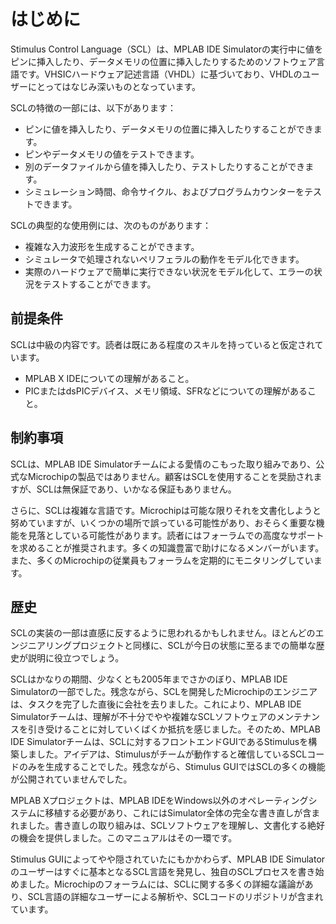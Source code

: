 # はじめに
Stimulus Control Language（SCL）は、MPLAB IDE Simulatorの実行中に値をピンに挿入したり、データメモリの位置に挿入したりするためのソフトウェア言語です。VHSICハードウェア記述言語（VHDL）に基づいており、VHDLのユーザーにとってはなじみ深いものとなっています。

SCLの特徴の一部には、以下があります：

- ピンに値を挿入したり、データメモリの位置に挿入したりすることができます。
- ピンやデータメモリの値をテストできます。
- 別のデータファイルから値を挿入したり、テストしたりすることができます。
- シミュレーション時間、命令サイクル、およびプログラムカウンターをテストできます。

SCLの典型的な使用例には、次のものがあります：

- 複雑な入力波形を生成することができます。
- シミュレータで処理されないペリフェラルの動作をモデル化できます。
- 実際のハードウェアで簡単に実行できない状況をモデル化して、エラーの状況をテストすることができます。

## 前提条件
SCLは中級の内容です。読者は既にある程度のスキルを持っていると仮定されています。

- MPLAB X IDEについての理解があること。
- PICまたはdsPICデバイス、メモリ領域、SFRなどについての理解があること。

## 制約事項

SCLは、MPLAB IDE Simulatorチームによる愛情のこもった取り組みであり、公式なMicrochipの製品ではありません。顧客はSCLを使用することを奨励されますが、SCLは無保証であり、いかなる保証もありません。

さらに、SCLは複雑な言語です。Microchipは可能な限りそれを文書化しようと努めていますが、いくつかの場所で誤っている可能性があり、おそらく重要な機能を見落としている可能性があります。読者にはフォーラムでの高度なサポートを求めることが推奨されます。多くの知識豊富で助けになるメンバーがいます。また、多くのMicrochipの従業員もフォーラムを定期的にモニタリングしています。

## 歴史
SCLの実装の一部は直感に反するように思われるかもしれません。ほとんどのエンジニアリングプロジェクトと同様に、SCLが今日の状態に至るまでの簡単な歴史が説明に役立つでしょう。

SCLはかなりの期間、少なくとも2005年までさかのぼり、MPLAB IDE Simulatorの一部でした。残念ながら、SCLを開発したMicrochipのエンジニアは、タスクを完了した直後に会社を去りました。これにより、MPLAB IDE Simulatorチームは、理解が不十分でやや複雑なSCLソフトウェアのメンテナンスを引き受けることに対していくばくか抵抗を感じました。そのため、MPLAB IDE Simulatorチームは、SCLに対するフロントエンドGUIであるStimulusを構築しました。アイデアは、Stimulusがチームが動作すると確信しているSCLコードのみを生成することでした。残念ながら、Stimulus GUIではSCLの多くの機能が公開されていませんでした。

MPLAB Xプロジェクトは、MPLAB IDEをWindows以外のオペレーティングシステムに移植する必要があり、これにはSimulator全体の完全な書き直しが含まれました。書き直しの取り組みは、SCLソフトウェアを理解し、文書化する絶好の機会を提供しました。このマニュアルはその一環です。

Stimulus GUIによってやや隠されていたにもかかわらず、MPLAB IDE Simulatorのユーザーはすぐに基本となるSCL言語を発見し、独自のSCLプロセスを書き始めました。Microchipのフォーラムには、SCLに関する多くの詳細な議論があり、SCL言語の詳細なユーザーによる解析や、SCLコードのリポジトリが含まれています。
